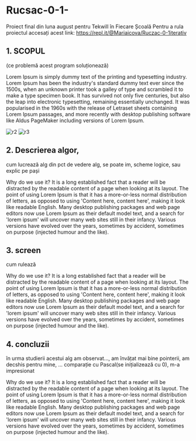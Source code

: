 # Rucsac-0-1-
Proiect final din luna august pentru Tekwill în Fiecare Școală
Pentru a rula proiectul accesați acest link: https://repl.it/@Mariaicova/Ruczac-0-1iterativ

## 1. SCOPUL
(ce problemă acest program soluționează)

Lorem Ipsum is simply dummy text of the printing and typesetting industry. Lorem Ipsum has been the industry's standard dummy text ever since the 1500s, when an unknown printer took a galley of type and scrambled it to make a type specimen book. It has survived not only five centuries, but also the leap into electronic typesetting, remaining essentially unchanged. It was popularised in the 1960s with the release of Letraset sheets containing Lorem Ipsum passages, and more recently with desktop publishing software like Aldus PageMaker including versions of Lorem Ipsum.

![r2](https://user-images.githubusercontent.com/69718491/102915401-6d9b4500-448a-11eb-90e3-88e79488c17b.jpg)
![r3](https://user-images.githubusercontent.com/69718491/102915404-6e33db80-448a-11eb-8eb0-0bbabfd110cf.jpg)

## 2. Descrierea algor, 
cum lucrează alg din pct de vedere alg, se poate im, scheme logice, sau explic pe pași


Why do we use it?
It is a long established fact that a reader will be distracted by the readable content of a page when looking at its layout. The point of using Lorem Ipsum is that it has a more-or-less normal distribution of letters, as opposed to using 'Content here, content here', making it look like readable English. Many desktop publishing packages and web page editors now use Lorem Ipsum as their default model text, and a search for 'lorem ipsum' will uncover many web sites still in their infancy. Various versions have evolved over the years, sometimes by accident, sometimes on purpose (injected humour and the like).


## 3. screen 
cum rulează


Why do we use it?
It is a long established fact that a reader will be distracted by the readable content of a page when looking at its layout. The point of using Lorem Ipsum is that it has a more-or-less normal distribution of letters, as opposed to using 'Content here, content here', making it look like readable English. Many desktop publishing packages and web page editors now use Lorem Ipsum as their default model text, and a search for 'lorem ipsum' will uncover many web sites still in their infancy. Various versions have evolved over the years, sometimes by accident, sometimes on purpose (injected humour and the like).


## 4. concluzii
în urma studierii acestui alg am observat..., am învățat mai bine pointerii,   am decshis pentru mine, ... comparație cu Pascal(se inițializează cu 0), m-a impresionat

Why do we use it?
It is a long established fact that a reader will be distracted by the readable content of a page when looking at its layout. The point of using Lorem Ipsum is that it has a more-or-less normal distribution of letters, as opposed to using 'Content here, content here', making it look like readable English. Many desktop publishing packages and web page editors now use Lorem Ipsum as their default model text, and a search for 'lorem ipsum' will uncover many web sites still in their infancy. Various versions have evolved over the years, sometimes by accident, sometimes on purpose (injected humour and the like).

